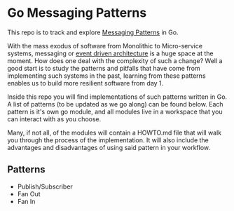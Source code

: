 # Go Messaging Patterns

This repo is to track and explore [Messaging Patterns](http://tmrts.com/go-patterns/#messaging-patterns) in Go. 

With the mass exodus of software from Monolithic to Micro-service systems, 
messaging or [event driven architecture](https://en.wikipedia.org/wiki/Event-driven_architecture) is a huge space at the moment. How does
one deal with the complexity of such a change? Well a good start is to study the
patterns and pitfalls that have come from implementing such systems in the past,
learning from these patterns enables us to build more resilient software from 
day 1.

Inside this repo you will find implementations of such patterns written in Go.
A list of patterns (to be updated as we go along) can be found below. Each pattern 
is it's own go module, and all modules live in a workspace that you can interact
with as you choose. 

Many, if not all, of the modules will contain a HOWTO.md file that will walk 
you through the process of the implementation. It will also include the advantages 
and disadvantages of using said pattern in your workflow.

## Patterns
- Publish/Subscriber
- Fan Out
- Fan In
